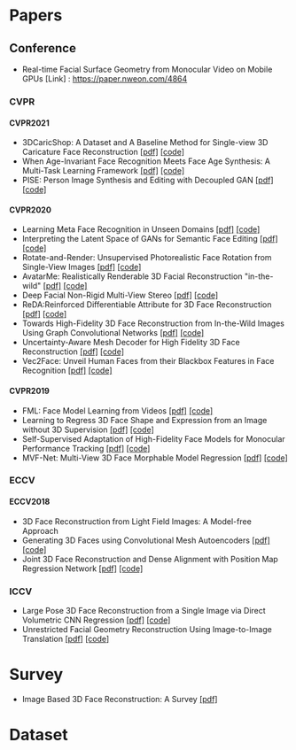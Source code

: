 # Papers

## Conference
* Real-time Facial Surface Geometry from Monocular Video on Mobile GPUs 
[Link] : <https://paper.nweon.com/4864>

### CVPR

#### CVPR2021

* 3DCaricShop: A Dataset and A Baseline Method for Single-view 3D Caricature Face Reconstruction    [[pdf]](https://arxiv.org/pdf/2103.08204.pdf) [[code]]()
* When Age-Invariant Face Recognition Meets Face Age Synthesis: A Multi-Task Learning Framework [[pdf]](https://arxiv.org/pdf/2103.01520.pdf) [[code]](https://github.com/Hzzone/MTLFace)
* PISE: Person Image Synthesis and Editing with Decoupled GAN   [[pdf]](https://arxiv.org/pdf/2103.04023.pdf) [[code]](https://github.com/Zhangjinso/PISE)

#### CVPR2020

* Learning Meta Face Recognition in Unseen Domains  [[pdf]](https://openaccess.thecvf.com/content_CVPR_2020/papers/Guo_Learning_Meta_Face_Recognition_in_Unseen_Domains_CVPR_2020_paper.pdf) [[code]]()
* Interpreting the Latent Space of GANs for Semantic Face Editing   [[pdf]](https://openaccess.thecvf.com/content_CVPR_2020/papers/Shen_Interpreting_the_Latent_Space_of_GANs_for_Semantic_Face_Editing_CVPR_2020_paper.pdf) [[code]]()
* Rotate-and-Render: Unsupervised Photorealistic Face Rotation from Single-View Images  [[pdf]](https://openaccess.thecvf.com/content_CVPR_2020/papers/Zhou_Rotate-and-Render_Unsupervised_Photorealistic_Face_Rotation_From_Single-View_Images_CVPR_2020_paper.pdf) [[code]]()
* AvatarMe: Realistically Renderable 3D Facial Reconstruction "in-the-wild" [[pdf]](https://openaccess.thecvf.com/content_CVPR_2020/papers/Lattas_AvatarMe_Realistically_Renderable_3D_Facial_Reconstruction_In-the-Wild_CVPR_2020_paper.pdf) [[code]]()
* Deep Facial Non-Rigid Multi-View Stereo   [[pdf]](https://openaccess.thecvf.com/content_CVPR_2020/papers/Bai_Deep_Facial_Non-Rigid_Multi-View_Stereo_CVPR_2020_paper.pdf) [[code]]()
* ReDA:Reinforced Differentiable Attribute for 3D Face Reconstruction   [[pdf]](https://openaccess.thecvf.com/content_CVPR_2020/papers/Zhu_ReDAReinforced_Differentiable_Attribute_for_3D_Face_Reconstruction_CVPR_2020_paper.pdf) [[code]]()
* Towards High-Fidelity 3D Face Reconstruction from In-the-Wild Images Using Graph Convolutional Networks   [[pdf]](https://openaccess.thecvf.com/content_CVPR_2020/papers/Lin_Towards_High-Fidelity_3D_Face_Reconstruction_From_In-the-Wild_Images_Using_Graph_CVPR_2020_paper.pdf) [[code]]()
* Uncertainty-Aware Mesh Decoder for High Fidelity 3D Face Reconstruction   [[pdf]](https://openaccess.thecvf.com/content_CVPR_2020/papers/Lee_Uncertainty-Aware_Mesh_Decoder_for_High_Fidelity_3D_Face_Reconstruction_CVPR_2020_paper.pdf) [[code]]()
* Vec2Face: Unveil Human Faces from their Blackbox Features in Face Recognition [[pdf]](https://openaccess.thecvf.com/content_CVPR_2020/papers/Duong_Vec2Face_Unveil_Human_Faces_From_Their_Blackbox_Features_in_Face_CVPR_2020_paper.pdf) [[code]]()

#### CVPR2019

* FML: Face Model Learning from Videos  [[pdf]](https://openaccess.thecvf.com/content_CVPR_2019/papers/Tewari_FML_Face_Model_Learning_From_Videos_CVPR_2019_paper.pdf) [[code]]()
* Learning to Regress 3D Face Shape and Expression from an Image without 3D Supervision    [[pdf]](https://openaccess.thecvf.com/content_CVPR_2019/papers/Sanyal_Learning_to_Regress_3D_Face_Shape_and_Expression_From_an_CVPR_2019_paper.pdf) [[code]]()
* Self-Supervised Adaptation of High-Fidelity Face Models for Monocular Performance Tracking    [[pdf]](https://openaccess.thecvf.com/content_CVPR_2019/papers/Yoon_Self-Supervised_Adaptation_of_High-Fidelity_Face_Models_for_Monocular_Performance_Tracking_CVPR_2019_paper.pdf) [[code]]()
* MVF-Net: Multi-View 3D Face Morphable Model Regression    [[pdf]](https://openaccess.thecvf.com/content_CVPR_2019/papers/Wu_MVF-Net_Multi-View_3D_Face_Morphable_Model_Regression_CVPR_2019_paper.pdf) [[code]]()

### ECCV

#### ECCV2018

* 3D Face Reconstruction from Light Field Images: A Model-free Approach
* Generating 3D Faces using Convolutional Mesh Autoencoders [[pdf]]() [[code]](https://github.com/anuragranj/coma)
* Joint 3D Face Reconstruction and Dense Alignment with Position Map Regression Network [[pdf]]() [[code]](https://github.com/YadiraF/PRNet)

### ICCV

* Large Pose 3D Face Reconstruction from a Single Image via Direct Volumetric CNN Regression [[pdf]]() [[code]](https://github.com/AaronJackson/vrn)
* Unrestricted Facial Geometry Reconstruction Using Image-to-Image Translation  [[pdf]]() [[code]]()

# Survey

* Image Based 3D Face Reconstruction: A Survey  [[pdf]](https://www.researchgate.net/profile/Georgios-Stylianou/publication/40738387_Image_Based_3D_Face_Reconstruction_A_Survey/links/54aa5dd30cf2eecc56e6d901/Image-Based-3D-Face-Reconstruction-A-Survey.pdf)

# Dataset

